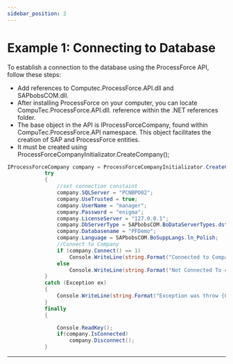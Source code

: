 ```yaml
---
sidebar_position: 2
---
```


# Example 1: Connecting to Database

To establish a connection to the database using the ProcessForce API, follow these steps:

- Add references to Computec.ProcessForce.API.dll and SAPbobsCOM.dll.
- After installing ProcessForce on your computer, you can locate CompuTec.ProcessForce.API.dll. reference within the .NET references folder.
- The base object in the API is IProcessForceCompany, found within CompuTec.ProcessForce.API namespace. This object facilitates the creation of SAP and ProcessForce entities.
- It must be created using ProcessForceCompanyInitializator.CreateCompany();

```csharp
IProcessForceCompany company = ProcessForceCompanyInitializator.CreateCompany();
            try
            {
                //set connection constaint
                company.SQLServer = "PCNBPO02";
                company.UseTrusted = true;
                company.UserName = "manager";
                company.Password = "enigma";
                company.LicenseServer = "127.0.0.1";
                company.DbServerType = SAPbobsCOM.BoDataServerTypes.dst_MSSQL2008;
                company.Databasename = "PFDemo";
                company.Language = SAPbobsCOM.BoSuppLangs.ln_Polish; 
                //Connect to Company
                if (company.Connect() == 1) 
                    Console.WriteLine(string.Format("Connected to Company {0}", company.SapCompany.CompanyName)); 
                else
                    Console.WriteLine(string.Format("Not Connected To compmany Error:{0}", company.getLastErrorDescription()));
            }
            catch (Exception ex)
            {
                Console.WriteLine(string.Format("Exception was throw {0}", ex.Message ));
            }
            finally
            {

                Console.ReadKey();
                if(company.IsConnected)
                    company.Disconnect();
            } 
```

---
